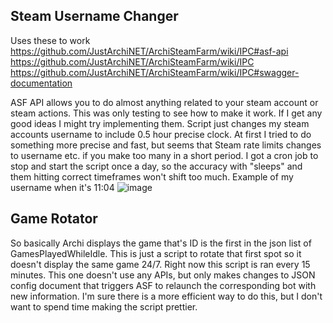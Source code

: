 ## Steam Username Changer

Uses these to work
https://github.com/JustArchiNET/ArchiSteamFarm/wiki/IPC#asf-api
https://github.com/JustArchiNET/ArchiSteamFarm/wiki/IPC
https://github.com/JustArchiNET/ArchiSteamFarm/wiki/IPC#swagger-documentation

ASF API allows you to do almost anything related to your steam account or steam actions.
This was only testing to see how to make it work. If I get any good ideas I might try implementing them.
Script just changes my steam accounts username to include 0.5 hour precise clock. At first I tried to do something more precise and fast, but seems that Steam rate limits changes to username etc. if you make too many in a short period. 
I got a cron job to stop and start the script once a day, so the accuracy with "sleeps" and them hitting correct timeframes won't shift too much.
Example of my username when it's 11:04
![image](https://github.com/kattitatu/ASF-bash-scripts/assets/146649947/7b4f19f6-1ece-4203-b7b5-3c5bd4667b86)


## Game Rotator

So basically Archi displays the game that's ID is the first in the json list of GamesPlayedWhileIdle.
This is just a script to rotate that first spot so it doesn't display the same game 24/7. 
Right now this script is ran every 15 minutes. This one doesn't use any APIs, but only makes changes to JSON config document that triggers ASF to relaunch the corresponding bot with new information.
I'm sure there is a more efficient way to do this, but I don't want to spend time making the script prettier.
